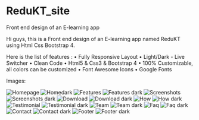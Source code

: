# ReduKT_site
Front end design of an E-learning app

Hi guys, this is a Front end design of an E-learning app named ReduKT using Html Css Bootstrap 4.

Here is the list of features :
• Fully Responsive Layout
• Light/Dark - Live Switcher
• Clean Code
• Html5 & Css3 & Bootstrap 4
• 100% Customizable, all colors can be customized
• Font Awesome Icons
• Google Fonts


Images:

![Homepage](https://github.com/charanvinay/ReduKT_site/blob/master/ReduKT_github_images/homelight.PNG)
![Homedark](https://github.com/charanvinay/ReduKT_site/blob/master/ReduKT_github_images/homedark.PNG)
![Features](https://github.com/charanvinay/ReduKT_site/blob/master/ReduKT_github_images/features.PNG)
![Features dark](https://github.com/charanvinay/ReduKT_site/blob/master/ReduKT_github_images/featuresdark.PNG)
![Screenshots](https://github.com/charanvinay/ReduKT_site/blob/master/ReduKT_github_images/screenshots.PNG)
![Screenshots dark](https://github.com/charanvinay/ReduKT_site/blob/master/ReduKT_github_images/screenshotsdark.PNG)
![Download](https://github.com/charanvinay/ReduKT_site/blob/master/ReduKT_github_images/download.PNG)
![Download dark](https://github.com/charanvinay/ReduKT_site/blob/master/ReduKT_github_images/downloaddark.PNG)
![How](https://github.com/charanvinay/ReduKT_site/blob/master/ReduKT_github_images/how.PNG)
![How dark](https://github.com/charanvinay/ReduKT_site/blob/master/ReduKT_github_images/workdark.PNG)
![Testimonial](https://github.com/charanvinay/ReduKT_site/blob/master/ReduKT_github_images/testimonials.PNG)
![Testimonial dark](https://github.com/charanvinay/ReduKT_site/blob/master/ReduKT_github_images/testimonialsdark.PNG)
![Team](https://github.com/charanvinay/ReduKT_site/blob/master/ReduKT_github_images/team.PNG)
![Team dark](https://github.com/charanvinay/ReduKT_site/blob/master/ReduKT_github_images/teamdark.PNG)
![Faq](https://github.com/charanvinay/ReduKT_site/blob/master/ReduKT_github_images/faq.PNG)
![Faq dark](https://github.com/charanvinay/ReduKT_site/blob/master/ReduKT_github_images/faqdark.PNG)
![Contact](https://github.com/charanvinay/ReduKT_site/blob/master/ReduKT_github_images/contact.PNG)
![Contact dark](https://github.com/charanvinay/ReduKT_site/blob/master/ReduKT_github_images/contactdark.PNG)
![Footer](https://github.com/charanvinay/ReduKT_site/blob/master/ReduKT_github_images/footer.PNG)
![Footer dark](https://github.com/charanvinay/ReduKT_site/blob/master/ReduKT_github_images/footerdark.PNG)



